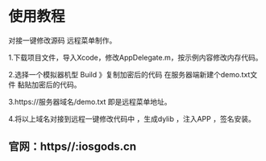 # 使用教程
对接一键修改源码 远程菜单制作。

1.下载项目文件，导入Xcode，修改AppDelegate.m，按示例内容修改内存代码。

2.选择一个模拟器机型 Build 》复制加密后的代码 在服务器端新建个demo.txt文件 黏贴加密后的代码。

3.https://服务器域名/demo.txt 即是远程菜单地址。

4.将以上域名对接到远程一键修改代码中 ，生成dylib ，注入APP ，签名安装。

## 官网：https//:iosgods.cn
